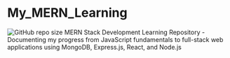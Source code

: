 # My_MERN_Learning
![GitHub repo size](https://img.shields.io/github/repo-size/Shashivadhan1911/My_MERN_Learning)
MERN Stack Development Learning Repository - Documenting my progress from JavaScript fundamentals to full-stack web applications using MongoDB, Express.js, React, and Node.js
